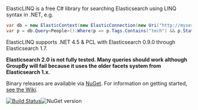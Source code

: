 ElasticLINQ is a free C# library for searching Elasticsearch using LINQ syntax in .NET, e.g.

```csharp
var db = new ElasticContext(new ElasticConnection(new Uri("http://myserver:9200")));
var p = db.Query<People>().Where(p => p.Tags.Contains("tech") && p.State == "WA");
```

ElasticLINQ supports .NET 4.5 & PCL with Elasticsearch 0.9.0 through Elasticsearch 1.7.

**Elasticsearch 2.0 is not fully tested. Many queries should work although GroupBy will fail because it uses the older facets system from Elasticsearch 1.x.**

Binary releases are available via [NuGet](http://www.nuget.org/packages/ElasticLinq/). For information on getting started, [see the Wiki](https://github.com/CenturyLinkCloud/ElasticLINQ/wiki/Getting-Started).

[![Build Status](https://ci.appveyor.com/api/projects/status/2k89jg56g5xoeau3?svg=true)](https://ci.appveyor.com/project/damieng/elasticlinq/)![NuGet version](https://img.shields.io/nuget/v/elasticlinq.svg?style=flat)
